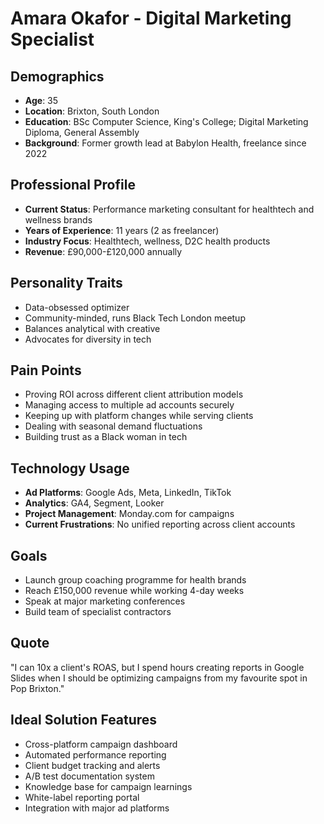 # Amara Okafor - Digital Marketing Specialist

## Demographics
- **Age**: 35
- **Location**: Brixton, South London
- **Education**: BSc Computer Science, King's College; Digital Marketing Diploma, General Assembly
- **Background**: Former growth lead at Babylon Health, freelance since 2022

## Professional Profile
- **Current Status**: Performance marketing consultant for healthtech and wellness brands
- **Years of Experience**: 11 years (2 as freelancer)
- **Industry Focus**: Healthtech, wellness, D2C health products
- **Revenue**: £90,000-£120,000 annually

## Personality Traits
- Data-obsessed optimizer
- Community-minded, runs Black Tech London meetup
- Balances analytical with creative
- Advocates for diversity in tech

## Pain Points
- Proving ROI across different client attribution models
- Managing access to multiple ad accounts securely
- Keeping up with platform changes while serving clients
- Dealing with seasonal demand fluctuations
- Building trust as a Black woman in tech

## Technology Usage
- **Ad Platforms**: Google Ads, Meta, LinkedIn, TikTok
- **Analytics**: GA4, Segment, Looker
- **Project Management**: Monday.com for campaigns
- **Current Frustrations**: No unified reporting across client accounts

## Goals
- Launch group coaching programme for health brands
- Reach £150,000 revenue while working 4-day weeks
- Speak at major marketing conferences
- Build team of specialist contractors

## Quote
"I can 10x a client's ROAS, but I spend hours creating reports in Google Slides when I should be optimizing campaigns from my favourite spot in Pop Brixton."

## Ideal Solution Features
- Cross-platform campaign dashboard
- Automated performance reporting
- Client budget tracking and alerts
- A/B test documentation system
- Knowledge base for campaign learnings
- White-label reporting portal
- Integration with major ad platforms